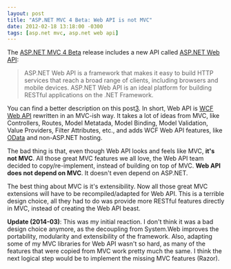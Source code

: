 ```yaml
---
layout: post
title: "ASP.NET MVC 4 Beta: Web API is not MVC"
date: 2012-02-18 13:18:00 -0300
tags: [asp.net mvc, asp.net web api]
---
```


The [ASP.NET MVC 4 Beta][1] release includes a new API called [ASP.NET Web API][2]:

> ASP.NET Web API is a framework that makes it easy to build HTTP services that reach a broad range of clients, including browsers and mobile devices. ASP.NET Web API is an ideal platform for building RESTful applications on the .NET Framework.

You can find a better description on this post[3]. In short, Web API is [WCF Web API][4] rewritten in an MVC-ish way. It takes a lot of ideas from MVC, like Controllers, Routes, Model Metatada, Model Binding, Model Validation, Value Providers, Filter Attributes, etc., and adds WCF Web API features, like [OData][5] and non-ASP.NET hosting.

The bad thing is that, even though Web API looks and feels like MVC, **it's not MVC**. All those great MVC features we all love, the Web API team decided to copy/re-implement, instead of building on top of MVC. **Web API does not depend on MVC**. It doesn't even depend on ASP.NET.

The best thing about MVC is it's extensibility. Now all those great MVC extensions will have to be recompiled/adapted for Web API. This is a terrible design choice, all they had to do was provide more RESTful features directly in MVC, instead of creating the Web API beast.

**Update (2014-03)**: This was my initial reaction. I don't think it was a bad design choice anymore, as the decoupling from System.Web improves the portability, modularity and extensibility of the framework. Also, adapting some of my MVC libraries for Web API wasn't so hard, as many of the features that were copied from MVC work pretty much the same. I think the next logical step would be to implement the missing MVC features (Razor).

[1]: http://www.asp.net/mvc/mvc4
[2]: http://www.asp.net/web-api
[3]: http://weblogs.asp.net/jgalloway/archive/2012/02/16/asp-net-4-beta-released.aspx
[4]: http://wcf.codeplex.com/wikipage?title=WCF+HTTP
[5]: http://www.odata.org/
